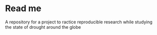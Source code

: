 # Read me
A repository for a project to ractice reproducible research while studying the state of drought around the globe
